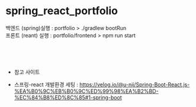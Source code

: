 # spring_react_portfolio

백엔드 (spring)실행 : portfolio > ./gradlew bootRun <br>
프론트 (reant) 실행 : portfolio/frontend > npm run start <br>

<br><br><br>
* 참고 사이트<br> 
 - 스프링-react 개발환경 세팅 : https://velog.io/@u-nij/Spring-Boot-React.js-%EA%B0%9C%EB%B0%9C%ED%99%98%EA%B2%BD-%EC%84%B8%ED%8C%85#1-spring-boot

